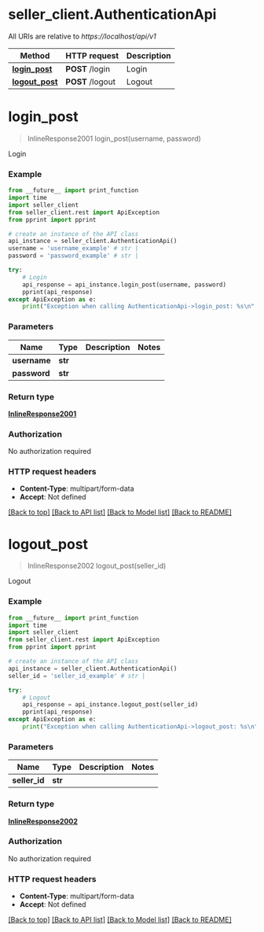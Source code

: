 # seller_client.AuthenticationApi

All URIs are relative to *https://localhost/api/v1*

Method | HTTP request | Description
------------- | ------------- | -------------
[**login_post**](AuthenticationApi.md#login_post) | **POST** /login | Login
[**logout_post**](AuthenticationApi.md#logout_post) | **POST** /logout | Logout


# **login_post**
> InlineResponse2001 login_post(username, password)

Login

### Example
```python
from __future__ import print_function
import time
import seller_client
from seller_client.rest import ApiException
from pprint import pprint

# create an instance of the API class
api_instance = seller_client.AuthenticationApi()
username = 'username_example' # str | 
password = 'password_example' # str | 

try:
    # Login
    api_response = api_instance.login_post(username, password)
    pprint(api_response)
except ApiException as e:
    print("Exception when calling AuthenticationApi->login_post: %s\n" % e)
```

### Parameters

Name | Type | Description  | Notes
------------- | ------------- | ------------- | -------------
 **username** | **str**|  | 
 **password** | **str**|  | 

### Return type

[**InlineResponse2001**](InlineResponse2001.md)

### Authorization

No authorization required

### HTTP request headers

 - **Content-Type**: multipart/form-data
 - **Accept**: Not defined

[[Back to top]](#) [[Back to API list]](../README.md#documentation-for-api-endpoints) [[Back to Model list]](../README.md#documentation-for-models) [[Back to README]](../README.md)

# **logout_post**
> InlineResponse2002 logout_post(seller_id)

Logout

### Example
```python
from __future__ import print_function
import time
import seller_client
from seller_client.rest import ApiException
from pprint import pprint

# create an instance of the API class
api_instance = seller_client.AuthenticationApi()
seller_id = 'seller_id_example' # str | 

try:
    # Logout
    api_response = api_instance.logout_post(seller_id)
    pprint(api_response)
except ApiException as e:
    print("Exception when calling AuthenticationApi->logout_post: %s\n" % e)
```

### Parameters

Name | Type | Description  | Notes
------------- | ------------- | ------------- | -------------
 **seller_id** | **str**|  | 

### Return type

[**InlineResponse2002**](InlineResponse2002.md)

### Authorization

No authorization required

### HTTP request headers

 - **Content-Type**: multipart/form-data
 - **Accept**: Not defined

[[Back to top]](#) [[Back to API list]](../README.md#documentation-for-api-endpoints) [[Back to Model list]](../README.md#documentation-for-models) [[Back to README]](../README.md)

